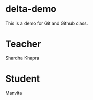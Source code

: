 # delta-demo
This is a demo for Git and Github class.

# Teacher
Shardha Khapra

# Student 
Manvita
